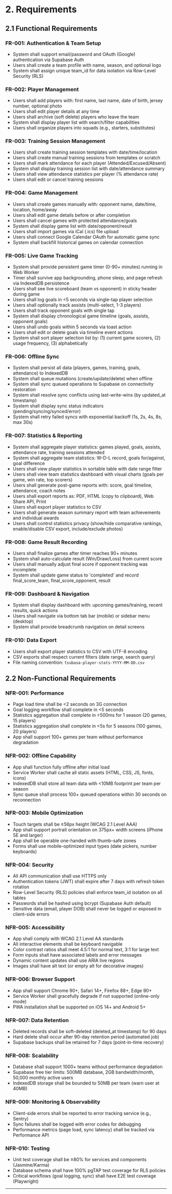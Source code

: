 # 2. Requirements

## 2.1 Functional Requirements

### FR-001: Authentication & Team Setup
- System shall support email/password and OAuth (Google) authentication via Supabase Auth
- Users shall create a team profile with name, season, and optional logo
- System shall assign unique team_id for data isolation via Row-Level Security (RLS)

### FR-002: Player Management
- Users shall add players with: first name, last name, date of birth, jersey number, optional photo
- Users shall edit player details at any time
- Users shall archive (soft delete) players who leave the team
- System shall display player list with search/filter capabilities
- Users shall organize players into squads (e.g., starters, substitutes)

### FR-003: Training Session Management
- Users shall create training session templates with date/time/location
- Users shall create manual training sessions from templates or scratch
- Users shall mark attendance for each player (Attended/Excused/Absent)
- System shall display training session list with date/attendance summary
- Users shall view attendance statistics per player (% attendance rate)
- Users shall edit or cancel training sessions

### FR-004: Game Management
- Users shall create games manually with: opponent name, date/time, location, home/away
- Users shall edit game details before or after completion
- Users shall cancel games with protected attendance/goals
- System shall display game list with date/opponent/result
- Users shall import games via iCal (.ics) file upload
- Users shall connect Google Calendar OAuth for automatic game sync
- System shall backfill historical games on calendar connection

### FR-005: Live Game Tracking
- System shall provide persistent game timer (0-90+ minutes) running in Web Worker
- Timer shall survive app backgrounding, phone sleep, and page refresh via IndexedDB persistence
- Users shall see live scoreboard (team vs opponent) in sticky header during game
- Users shall log goals in <5 seconds via single-tap player selection
- Users shall optionally track assists (multi-select, 1-3 players)
- Users shall track opponent goals with single tap
- System shall display chronological game timeline (goals, assists, opponent goals)
- Users shall undo goals within 5 seconds via toast action
- Users shall edit or delete goals via timeline event actions
- System shall sort player selection list by: (1) current game scorers, (2) usage frequency, (3) alphabetically

### FR-006: Offline Sync
- System shall persist all data (players, games, training, goals, attendance) to IndexedDB
- System shall queue mutations (create/update/delete) when offline
- System shall sync queued operations to Supabase on connectivity restoration
- System shall resolve sync conflicts using last-write-wins (by updated_at timestamp)
- System shall display sync status indicators (pending/syncing/synced/error)
- System shall retry failed syncs with exponential backoff (1s, 2s, 4s, 8s, max 30s)

### FR-007: Statistics & Reporting
- System shall aggregate player statistics: games played, goals, assists, attendance rate, training sessions attended
- System shall aggregate team statistics: W-D-L record, goals for/against, goal difference
- Users shall view player statistics in sortable table with date range filter
- Users shall view team statistics dashboard with visual charts (goals per game, win rate, top scorers)
- Users shall generate post-game reports with: score, goal timeline, attendance, coach notes
- Users shall export reports as: PDF, HTML (copy to clipboard), Web Share API, Print
- Users shall export player statistics to CSV
- Users shall generate season summary report with team achievements and individual awards
- Users shall control statistics privacy (show/hide comparative rankings, enable/disable CSV export, include/exclude photos)

### FR-008: Game Result Recording
- Users shall finalize games after timer reaches 90+ minutes
- System shall auto-calculate result (Win/Draw/Loss) from current score
- Users shall manually adjust final score if opponent tracking was incomplete
- System shall update game status to 'completed' and record final_score_team, final_score_opponent, result

### FR-009: Dashboard & Navigation
- System shall display dashboard with: upcoming games/training, recent results, quick actions
- Users shall navigate via bottom tab bar (mobile) or sidebar menu (desktop)
- System shall provide breadcrumb navigation on detail screens

### FR-010: Data Export
- Users shall export player statistics to CSV with UTF-8 encoding
- CSV exports shall respect current filters (date range, search query)
- File naming convention: `tsubasa-player-stats-YYYY-MM-DD.csv`

## 2.2 Non-Functional Requirements

### NFR-001: Performance
- Page load time shall be <2 seconds on 3G connection
- Goal logging workflow shall complete in <5 seconds
- Statistics aggregation shall complete in <500ms for 1 season (20 games, 15 players)
- Statistics aggregation shall complete in <5s for 5 seasons (100 games, 20 players)
- App shall support 100+ games per team without performance degradation

### NFR-002: Offline Capability
- App shall function fully offline after initial load
- Service Worker shall cache all static assets (HTML, CSS, JS, fonts, icons)
- IndexedDB shall store all team data with <10MB footprint per team per season
- Sync queue shall process 100+ queued operations within 30 seconds on reconnection

### NFR-003: Mobile Optimization
- Touch targets shall be ≥56px height (WCAG 2.1 Level AAA)
- App shall support portrait orientation on 375px+ width screens (iPhone SE and larger)
- App shall be operable one-handed with thumb-safe zones
- Forms shall use mobile-optimized input types (date pickers, number keyboards)

### NFR-004: Security
- All API communication shall use HTTPS only
- Authentication tokens (JWT) shall expire after 7 days with refresh token rotation
- Row-Level Security (RLS) policies shall enforce team_id isolation on all tables
- Passwords shall be hashed using bcrypt (Supabase Auth default)
- Sensitive data (email, player DOB) shall never be logged or exposed in client-side errors

### NFR-005: Accessibility
- App shall comply with WCAG 2.1 Level AA standards
- All interactive elements shall be keyboard navigable
- Color contrast ratios shall meet 4.5:1 for normal text, 3:1 for large text
- Form inputs shall have associated labels and error messages
- Dynamic content updates shall use ARIA live regions
- Images shall have alt text (or empty alt for decorative images)

### NFR-006: Browser Support
- App shall support Chrome 90+, Safari 14+, Firefox 88+, Edge 90+
- Service Worker shall gracefully degrade if not supported (online-only mode)
- PWA installation shall be supported on iOS 14+ and Android 5+

### NFR-007: Data Retention
- Deleted records shall be soft-deleted (deleted_at timestamp) for 90 days
- Hard delete shall occur after 90-day retention period (automated job)
- Supabase backups shall be retained for 7 days (point-in-time recovery)

### NFR-008: Scalability
- Database shall support 1000+ teams without performance degradation
- Supabase free tier limits: 500MB database, 2GB bandwidth/month, 50,000 monthly active users
- IndexedDB storage shall be bounded to 50MB per team (warn user at 40MB)

### NFR-009: Monitoring & Observability
- Client-side errors shall be reported to error tracking service (e.g., Sentry)
- Sync failures shall be logged with error codes for debugging
- Performance metrics (page load, sync latency) shall be tracked via Performance API

### NFR-010: Testing
- Unit test coverage shall be ≥80% for services and components (Jasmine/Karma)
- Database schema shall have 100% pgTAP test coverage for RLS policies
- Critical workflows (goal logging, sync) shall have E2E test coverage (Playwright)

---
